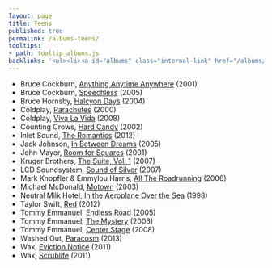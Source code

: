 ```yaml
---
layout: page
title: Teens
published: true
permalink: /albums-teens/
tooltips: 
- path: tooltip_albums.js
backlinks: '<ul><li><a id="albums" class="internal-link" href="/albums/">Albums</a></li></ul>'
---
```


* Bruce Cockburn, [Anything Anytime Anywhere](https://open.spotify.com/album/2SPw42NwLiAzaaFa8qly2H?si=CuH6k5dZT1GbObJ2E-unjQ) (2001)
* Bruce Cockburn, [Speechless](https://open.spotify.com/album/4YDbl2wUdoTpyErcBzIS74?si=Xobu3VNmTrS0lH5zNlnR1Q) (2005)
* Bruce Hornsby, [Halcyon Days](https://open.spotify.com/album/3krJt11TsETPI3fmKao7mx?si=5KEFLvx3SvOvYi269GEYhg) (2004)
* Coldplay, [Parachutes](https://open.spotify.com/album/6ZG5lRT77aJ3btmArcykra?si=-D0SEOLbSoOpA972ojYGlg) (2000)
* Coldplay, [Viva La Vida](https://open.spotify.com/album/1CEODgTmTwLyabvwd7HBty?si=q1OZyeEURJeSJt7nbfb87Q) (2008)
* Counting Crows, [Hard Candy](https://open.spotify.com/album/50oL8ADjfT0n9gVoMpDwBy?si=2-GHrtIASCq3yLOYofTASQ) (2002)
* Inlet Sound, [The Romantics](https://open.spotify.com/album/3U43E56TUQJ4PquiPwRtoP?si=V7us3KLVTuGRCTupSOhZNw) (2012)
* Jack Johnson, [In Between Dreams](https://open.spotify.com/album/7tTc46dNdE6GGuiQsssWxo?si=wRHZna_HQb-966mnU8CnKA) (2005)
* John Mayer, [Room for Squares](https://open.spotify.com/album/3yHOaiXecTJVUdn7mApZ48?si=hwkf9N77Tie1le2QZ3KFbg) (2001)
* Kruger Brothers, [The Suite, Vol. 1](https://open.spotify.com/album/1xOSi0H9sG36iZQl0xTK5i?si=CugiQvXyQOuoFboE2dq0aQ) (2007)
* LCD Soundsystem, [Sound of Silver](https://open.spotify.com/album/1R8kkopLT4IAxzMMkjic6X?si=ZKOPRcC-SfO_xJahT32Kgw) (2007)
* Mark Knopfler & Emmylou Harris, [All The Roadrunning](https://open.spotify.com/album/6oGCz3d9MqAB6OVMUOLibu?si=vrBq3nlnSlqDWVQthsaVRg) (2006)
* Michael McDonald, [Motown](https://open.spotify.com/album/6GGLCPU6muUmk6kNU2MxG4?si=lWjnO9E9TIiE-r9A6agbJg) (2003)
* Neutral Milk Hotel, [In the Aeroplane Over the Sea](https://open.spotify.com/album/5COXoP5kj2DWfCDg0vxi4F?si=hKzztpO8RN6kMxxW3GIwaA) (1998)
* Taylor Swift, [Red](https://open.spotify.com/album/1EoDsNmgTLtmwe1BDAVxV5?si=7UXR3R7EQo6Sco_6ayB_yg) (2012)
* Tommy Emmanuel, [Endless Road](https://open.spotify.com/album/3jiBE7W0rwVucBUASlT0n5?si=2lMK5E4gR1iQ2xnv1hADYQ) (2005)
* Tommy Emmanuel, [The Mystery](https://open.spotify.com/album/3BBp2IUHdmFsn3uwAxh7Ur?si=4D7lUiubSPiwBIkrdt0xjg) (2006)
* Tommy Emmanuel, [Center Stage](https://open.spotify.com/album/5AUk0GEue5ON8pPIA8a7uF?si=HYDFmuqgTqm3NuOMr4IJqg) (2008)
* Washed Out, [Paracosm](https://open.spotify.com/album/72b7KBNzYH54BtZ5FBSFqi?si=mxK36G6jQYOQz_T3GwbK8Q) (2013)
* Wax, [Eviction Notice](https://open.spotify.com/album/7ovHfGslKaw6jb9GRVkVMo?si=Fsn5lmpGQiKUky_jovEhJA) (2011)
* Wax, [Scrublife](https://open.spotify.com/album/7ovHfGslKaw6jb9GRVkVMo?si=cQwWsaczSt-iZTE1HdoOww) (2011)
